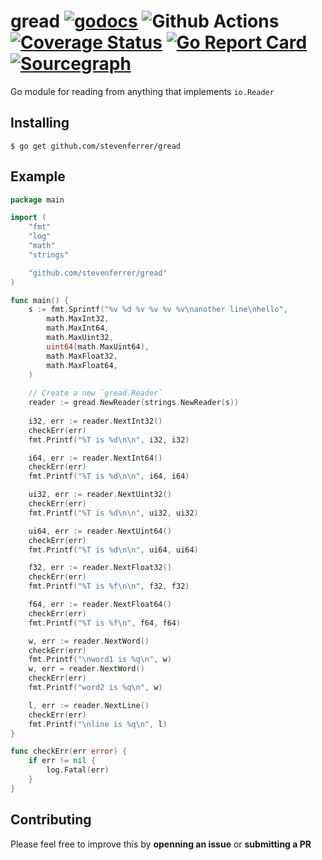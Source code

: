 # gread [![godocs](https://godoc.org/github.com/stevenferrer/gread?status.svg)](https://godoc.org/github.com/stevenferrer/gread) ![Github Actions](https://github.com/stevenferrer/gread/workflows/test/badge.svg) [![Coverage Status](https://coveralls.io/repos/github/stevenferrer/gread/badge.svg?branch=main)](https://coveralls.io/github/stevenferrer/gread?branch=main) [![Go Report Card](https://goreportcard.com/badge/github.com/stevenferrer/gread)](https://goreportcard.com/report/github.com/stevenferrer/gread) [![Sourcegraph](https://sourcegraph.com/github.com/stevenferrer/gread/-/badge.svg)](https://sourcegraph.com/github.com/stevenferrer/gread?badge)


Go module for reading from anything that implements `io.Reader`

## Installing

```console
$ go get github.com/stevenferrer/gread
```

## Example

```go
package main

import (
    "fmt"
    "log"
    "math"
    "strings"

    "github.com/stevenferrer/gread"
)

func main() {
    s := fmt.Sprintf("%v %d %v %v %v %v\nanother line\nhello",
        math.MaxInt32,
        math.MaxInt64,
        math.MaxUint32,
        uint64(math.MaxUint64),
        math.MaxFloat32,
        math.MaxFloat64,
    )
    
    // Create a new `gread.Reader`
    reader := gread.NewReader(strings.NewReader(s))
    
    i32, err := reader.NextInt32()
    checkErr(err)
    fmt.Printf("%T is %d\n\n", i32, i32)

    i64, err := reader.NextInt64()
    checkErr(err)
    fmt.Printf("%T is %d\n\n", i64, i64)

    ui32, err := reader.NextUint32()
    checkErr(err)
    fmt.Printf("%T is %d\n\n", ui32, ui32)

    ui64, err := reader.NextUint64()
    checkErr(err)
    fmt.Printf("%T is %d\n\n", ui64, ui64)

    f32, err := reader.NextFloat32()
    checkErr(err)
    fmt.Printf("%T is %f\n\n", f32, f32)

    f64, err := reader.NextFloat64()
    checkErr(err)
    fmt.Printf("%T is %f\n", f64, f64)

    w, err := reader.NextWord()
    checkErr(err)
    fmt.Printf("\nword1 is %q\n", w)
    w, err = reader.NextWord()
    checkErr(err)
    fmt.Printf("word2 is %q\n", w)

    l, err := reader.NextLine()
    checkErr(err)
    fmt.Printf("\nline is %q\n", l)
}

func checkErr(err error) {
    if err != nil {
        log.Fatal(err)
    }
}
```

## Contributing

Please feel free to improve this by **openning an issue** or **submitting a PR**
